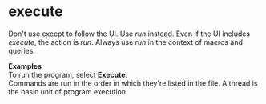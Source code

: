 # execute

Don't use except to follow the UI. Use *run* instead. Even if the UI includes *execute*, the action is *run*. Always use *run* in the context of macros and queries.

**Examples**  
To run the program, select **Execute**.  
Commands are run in the order in which they're listed in the file. 
A thread is the basic unit of program execution.

